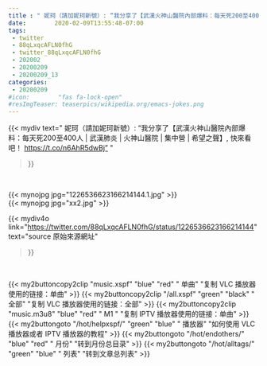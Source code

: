 ```yaml
---
title : " 妮珂（請加妮珂新號）: “我分享了【武漢火神山醫院內部爆料：每天死200至400人 | 武漢肺炎 | 火神山醫院 | 集中營 | 希望之聲】, 快來看吧！ https://t.co/n6AhR5dwBj”  "
date:        2020-02-09T13:55:48-07:00
tags:
 - twitter
 - 88qLxqcAFLN0fhG
 - twitter_88qLxqcAFLN0fhG
 - 202002
 - 20200209
 - 20200209_13
categories:
 - 20200209
#icon:        "fas fa-lock-open"
#resImgTeaser: teaserpics/wikipedia.org/emacs-jokes.png
---
```


{{< mydiv text=" 妮珂（請加妮珂新號）: “我分享了【武漢火神山醫院內部爆料：每天死200至400人 | 武漢肺炎 | 火神山醫院 | 集中營 | 希望之聲】, 快來看吧！ https://t.co/n6AhR5dwBj”  "
>}}
<br>


 {{< mynojpg jpg="1226536623166214144.1.jpg" >}}<br> 
 {{< mynojpg jpg="xx2.jpg" >}}<br>  



{{< mydiv4o link="https://twitter.com/88qLxqcAFLN0fhG/status/1226536623166214144"
text="source 原始來源網址"
>}}


<br>



{{< my2buttoncopy2clip "music.xspf"        "blue"   "red"    " 单曲"  "复制 VLC 播放器使用的链接：单曲" >}} {{< my2buttoncopy2clip "/all.xspf"         "green"  "black"  " 全部"  "复制 VLC 播放器使用的链接：全部" >}} {{< my2buttoncopy2clip "music.m3u8"        "blue"   "red"    " M1 "    "复制 IPTV 播放器使用的链接：单曲" >}} {{< my2buttongoto      "/hot/helpxspf/"    "green"  "blue"   " 播放器" "如何使用 VLC 播放器或者 IPTV 播放器的教程" >}} {{< my2buttongoto      "/hot/endothers/"   "blue"   "red"    " 月份"   "转到月份总目录" >}} {{< my2buttongoto      "/hot/alltags/"     "green"  "blue"   " 列表"   "转到文章总列表" >}} 
